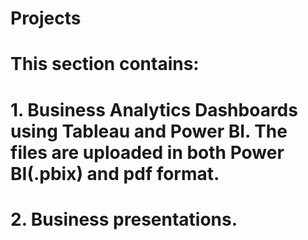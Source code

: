 # Projects
# This section contains:
#    1.  Business Analytics Dashboards using Tableau and Power BI. The files are uploaded in both Power BI(.pbix) and          pdf format.
#    2.  Business presentations.

